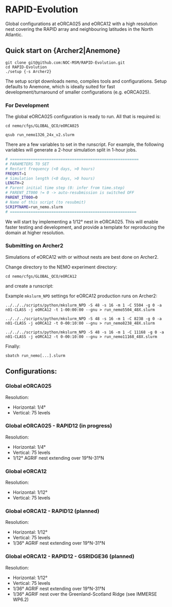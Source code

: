 # RAPID-Evolution

Global configurations at eORCA025 and eORCA12 with a high resolution nest covering the RAPID array and neighbouring latitudes in the North Atlantic.


## Quick start on {Archer2|Anemone}
```shell
git clone git@github.com:NOC-MSM/RAPID-Evolution.git 
cd RAPID-Evolution
./setup {-s Archer2}
```
The setup script downloads nemo, compiles tools and configurations. Setup defaults to Anemone, which is ideally suited for fast development/turnaround of smaller configurations (e.g. eORCA025). 

### For Development 

The global eORCA025 configuration is ready to run. All that is required is:

```shell
cd nemo/cfgs/GLOBAL_QCO/eORCA025

qsub run_nemo1326_24x_v2.slurm
```

There are a few variables to set in the runscript. For example, the following variables will generate a 2-hour simulation split in 1-hour jobs.
```bash
# ========================================================
# PARAMETERS TO SET
# Restart frequency (<0 days, >0 hours)
FREQRST=1
# Simulation length (<0 days, >0 hours)
LENGTH=2
# Parent initial time step (0: infer from time.step)
# PARENT_IT000 != 0 -> auto-resubmission is switched OFF
PARENT_IT000=0
# Name of this script (to resubmit)
SCRIPTNAME=run_nemo.slurm
# =======================================================
```

We will start by implementing a 1/12° nest in eORCA025. This will enable faster testing and development, and provide a template for reproducing the domain at higher resolution.


### Submitting on Archer2 

Simulations of eORCA12 with or without nests are best done on Archer2. 

Change directory to the NEMO experiment directory:
```shell
cd nemo/cfgs/GLOBAL_QCO/eORCA12
```
and create a runscript:

Example `mkslurm_NPD` settings for eORCA12 production runs on Archer2:
```shell
../../../scripts/python/mkslurm_NPD -S 48 -s 16 -m 1 -C 5504 -g 0 -a n01-CLASS -j eORCA12 -t 1-00:00:00 --gnu > run_nemo5504_48X.slurm

../../../scripts/python/mkslurm_NPD -S 48 -s 16 -m 1 -C 8238 -g 0 -a n01-CLASS -j eORCA12 -t 0-00:10:00 --gnu > run_nemo8238_48X.slurm

../../../scripts/python/mkslurm_NPD -S 48 -s 16 -m 1 -C 11168 -g 0 -a n01-CLASS -j eORCA12 -t 0-00:10:00 --gnu > run_nemo11168_48X.slurm
```

Finally:
```shell
sbatch run_nemo[...].slurm
```


## Configurations:

### Global eORCA025
Resolution:
- Horizontal: 1/4°
- Vertical: 75 levels

### Global eORCA025 - RAPID12 (in progress)
Resolution:
- Horizontal: 1/4°
- Vertical: 75 levels
- 1/12° AGRIF nest extending over 19°N-31°N


### Global eORCA12
Resolution:
- Horizontal: 1/12°
- Vertical: 75 levels

### Global eORCA12 - RAPID12 (planned)
Resolution:
- Horizontal: 1/12°
- Vertical: 75 levels
- 1/36° AGRIF nest extending over 19°N-31°N

### Global eORCA12 - RAPID12 - GSRIDGE36 (planned)
Resolution:
- Horizontal: 1/12°
- Vertical: 75 levels
- 1/36° AGRIF nest extending over 19°N-31°N
- 1/36° AGRIF nest over the Greenland-Scotland Ridge (see IMMERSE WP6.2)
